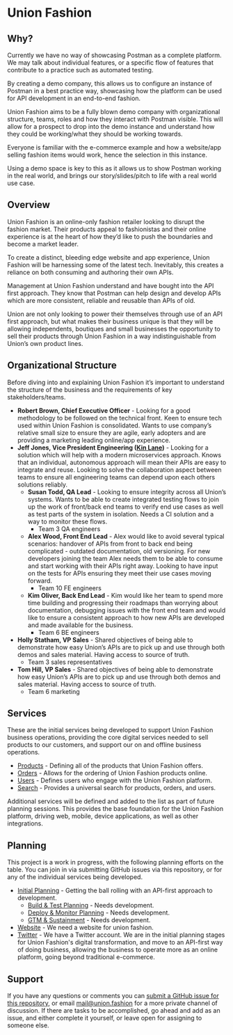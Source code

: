 # Union Fashion

## Why?

Currently we have no way of showcasing Postman as a complete platform. We may talk about individual features, or a specific flow of features that contribute to a practice such as automated testing.

By creating a demo company, this allows us to configure an instance of Postman in a best practice way, showcasing how the platform can be used for API development in an end-to-end fashion.

Union Fashion aims to be a fully blown demo company with organizational structure, teams, roles and how they interact with Postman visible. This will allow for a prospect to drop into the demo instance and understand how they could be working/what they should be working towards.

Everyone is familiar with the e-commerce example and how a website/app selling fashion items would work, hence the selection in this instance.

Using a demo space is key to this as it allows us to show Postman working in the real world, and brings our story/slides/pitch to life with a real world use case.

## Overview

Union Fashion is an online-only fashion retailer looking to disrupt the fashion market. Their products appeal to fashionistas and their online experience is at the heart of how they’d like to push the boundaries and become a market leader.

To create a distinct, bleeding edge website and app experience, Union Fashion will be harnessing some of the latest tech. Inevitably, this creates a reliance on both consuming and authoring their own APIs.

Management at Union Fashion understand and have bought into the API first approach. They know that Postman can help design and develop APIs which are more consistent, reliable and reusable than APIs of old.

Union are not only looking to power their themselves through use of an API first approach, but what makes their business unique is that they will be allowing independents, boutiques and small businesses the opportunity to sell their products through Union Fashion in a way indistinguishable from Union’s own product lines.

## Organizational Structure

Before diving into and explaining Union Fashion it’s important to understand the structure of the business and the requirements of key stakeholders/teams.

- **Robert Brown, Chief Executive Officer** - Looking for a good methodology to be followed on the technical front. Keen to ensure tech used within Union Fashion is consolidated. Wants to use company’s relative small size to ensure they are agile, early adopters and are providing a marketing leading online/app experience.
- **Jeff Jones, Vice President Engineering ([Kin Lane](https://github.com/kinlane))** - Looking for a solution which will help with a modern microservices approach. Knows that an individual, autonomous approach will mean their APIs are easy to integrate and reuse. Looking to solve the collaboration aspect between teams to ensure all engineering teams can depend upon each others solutions reliably.
  - **Susan Todd, QA Lead** - Looking to ensure integrity across all Union’s systems. Wants to be able to create integrated testing flows to join up the work of front/back end teams to verify end use cases as well as test parts of the system in isolation. Needs a CI solution and a way to monitor these flows.
    - Team 3 QA engineers
  - **Alex Wood, Front End Lead** - Alex would like to avoid several typical scenarios: handover of APIs from front to back end being complicated - outdated documentation, old versioning. For new developers joining the team Alex needs them to be able to consume and start working with their APIs right away. Looking to have input on the tests for APIs ensuring they meet their use cases moving forward.
    - Team 10 FE engineers
  - **Kim Oliver, Back End Lead** - Kim would like her team to spend more time building and progressing their roadmaps than worrying about documentation, debugging issues with the front end team and would like to ensure a consistent approach to how new APIs are developed and made available for the business.
    - Team 6 BE engineers
- **Holly Statham, VP Sales**  - Shared objectives of being able to demonstrate how easy Union’s APIs are to pick up and use through both demos and sales material. Having access to source of truth.
  - Team 3 sales representatives
- **Tom Hill, VP Sales** - Shared objectives of being able to demonstrate how easy Union’s APIs are to pick up and use through both demos and sales material. Having access to source of truth.
  - Team 6 marketing

## Services
These are the initial services being developed to support Union Fashion business operations, providing the core digital services needed to sell products to our customers, and support our on and offline business operations.

- [Products](https://github.com/union-fashion/products) - Defining all of the products that Union Fashion offers.
- [Orders](https://github.com/union-fashion/orders) - Allows for the ordering of Union Fashion products online.
- [Users](https://github.com/union-fashion/users) - Defines users who engage with the Union Fashion platform.
- [Search](https://github.com/union-fashion/search) - Provides a universal search for products, orders, and users.

Additional services will be defined and added to the list as part of future planning sessions. This provides the base foundation for the Union Fashion platform, driving web, mobile, device applications, as well as other integrations.

## Planning
This project is a work in progress, with the following planning efforts on the table. You can join in via submitting GitHub issues via this repository, or for any of the individual services being developed.

- [Initial Planning](planning/initial-planning.md) - Getting the ball rolling with an API-first approach to development.
  - [Build & Test Planning](planning/build-and-test-planning.md) - Needs development.
  - [Deploy & Monitor Planning](planning/deploy-and-monitor-planning.md) - Needs development.
  - [GTM & Sustainment](planning/go-to-market-and-sustainment.md) - Needs development.
- [Website](http://union.fashion) - We need a website for union fashion.
- [Twitter](unionfashionapi) - We have a Twitter account.
We are in the initial planning stages for Union Fashion's digital transformation, and move to an API-first way of doing business, allowing the business to operate more as an online platform, going beyond traditional e-commerce.

## Support
If you have any questions or comments you can [submit a GitHub issue for this repository](https://github.com/union-fashion/home/issues), or email [mail@union.fashion](mailto:mail@union.fashion) for a more private channel of discussion. If there are tasks to be accomplished, go ahead and add as an issue, and either complete it yourself, or leave open for assigning to someone else.
